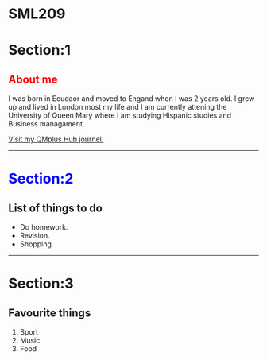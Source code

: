 # SML209
<h1>Section:1</h1>
<h2 style="color:red;">About me</h2>
<p> I was born in Ecudaor and moved to Engand when I was 2 years old. I grew up and lived in London most my life and I am currently attening the University of Queen Mary where I am studying Hispanic studies and Business managament. </p>
<a href="https://hub.qmplus.qmul.ac.uk/view/index.php"> Visit my QMplus Hub journel. </a>
<hr>

<h1 style="color:blue;">Section:2</h1>
<h2>List of things to do</h2>
<ul>
<li>Do homework.</li>
<li>Revision.</li>
<li>Shopping.</li>
</ul>
<hr>
<h1>Section:3</h1> 
<h2>Favourite things</h2>
<ol>
<li>Sport</li>
<li>Music</li>
<li>Food</li>
<ol/>
